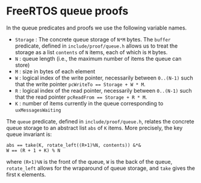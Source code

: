# FreeRTOS queue proofs

In the queue predicates and proofs we use the following variable names.

  - `Storage` : The concrete queue storage of `N*M` bytes. The `buffer`
    predicate, defined in `include/proof/queue.h` allows us to treat the
    storage as a list `contents` of `N` items, each of which is `M` bytes.
  - `N` : queue length (i.e., the maximum number of items the queue can store)
  - `M` : size in bytes of each element
  - `W` : logical index of the write pointer, necessarily between
    `0..(N-1)` such that the write pointer `pcWriteTo == Storage + W * M`.
  - `R` : logical index of the read pointer, necessarily between
    `0..(N-1)` such that the read pointer `pcReadFrom == Storage + R * M`.
  - `K` : number of items currently in the queue corresponding to
    `uxMessagesWaiting`

The `queue` predicate, defined in `include/proof/queue.h`, relates the concrete
queue storage to an abstract list `abs` of `K` items. More precisely, the key
queue invariant is:

```
abs == take(K, rotate_left((R+1)%N, contents)) &*&
W == (R + 1 + K) % N
```

where `(R+1)%N` is the front of the queue, `W` is the back of the queue,
`rotate_left` allows for the wraparound of queue storage, and `take` gives the
first `K` elements.
